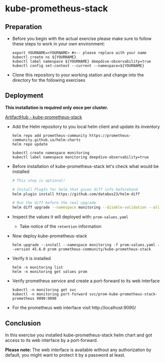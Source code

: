 # kube-prometheus-stack

## Preparation

* Before you begin with the actual exercise please make sure to follow these steps to work in your own environment:

  ```shell
  export YOURNAME=<YOURNAME> #<-- please replace with your name
  kubectl create ns ${YOURNAME}
  kubectl label namespace ${YOURNAME} deepdive-observability=true
  kubectl config set-context --current --namespace=${YOURNAME}
  ```

* Clone this repository to your working station and change into the directory for the following exercises

## Deployment

**This installation is required only once per cluster.**

[ArtifactHub - kube-prometheus-stack](https://artifacthub.io/packages/helm/prometheus-community/kube-prometheus-stack)

* Add the Helm repository to you local helm client and update its inventory

  ```shell
  helm repo add prometheus-community https://prometheus-community.github.io/helm-charts
  helm repo update
  ```

  ```shell
  kubectl create namespace monitoring
  kubectl label namespace monitoring deepdive-observability=true
  ```

* Before installation of kube-prometheus-stack let's check what would be installed

  ```sh
  # This step is optional!
  
  # Install PlugIn for helm that gives diff info beforehand
  helm plugin install https://github.com/databus23/helm-diff
  
  # Run the diff before the real upgrade
  helm diff upgrade --namespace monitoring --disable-validation --allow-unreleased prom prometheus-community/kube-prometheus-stack --version 45.6.0 --values prom-values
  ```

* Inspect the values it will deployed with: `prom-values.yaml`
  * Take notice of the `retention` information


* Now deploy kube-prometheus-stack

  ```shell
  helm upgrade --install --namespace monitoring -f prom-values.yaml --version 45.6.0 prom prometheus-community/kube-prometheus-stack
  ```

* Verify it is installed

  ```shell
  helm -n monitoring list
  helm -n monitoring get values prom
  ```

* Verify prometheus service and create a port-forward to its web interface

  ```shell
  kubectl -n monitoring get svc
  kubectl -n monitoring port-forward svc/prom-kube-prometheus-stack-prometheus 9090:9090
  ```

* For the prometheus web interface visit http://localhost:9090/

## Conclusion

In this exercise you installed kube-prometheus-stack helm chart and got access to its web interface by a port-forward.

**Please note:** The web interface is available without any authorization by default, 
you might want to protect it by a password at least.
